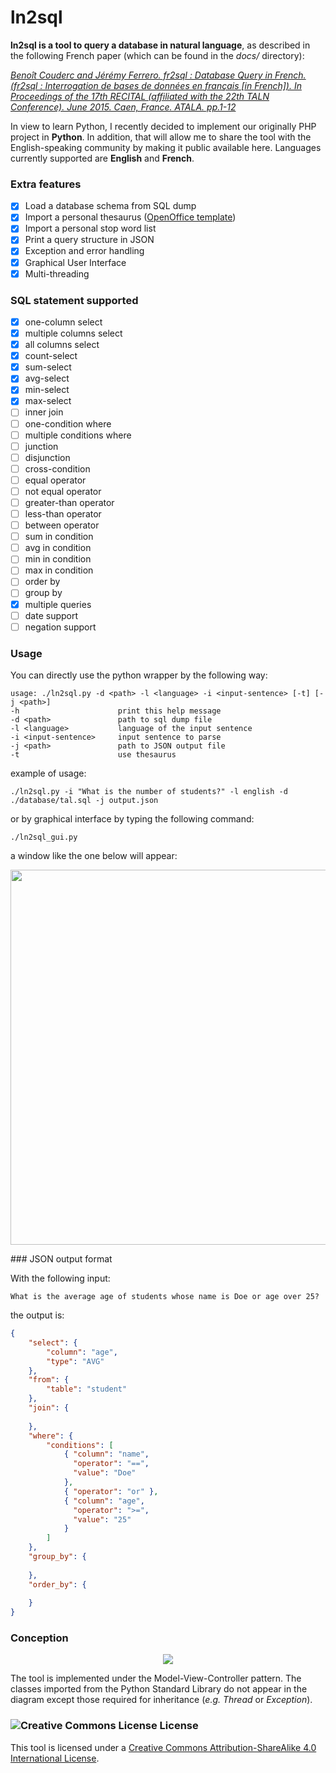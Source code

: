 # ln2sql

<b>ln2sql is a tool to query a database in natural language</b>, as described in the following French paper (which can be found in the <i>docs/</i> directory):

<i><a rel="license" href="https://www.researchgate.net/publication/278965118_fr2sql_Interrogation_de_bases_de_donnees_en_francais">Benoît Couderc and Jérémy Ferrero. fr2sql : Database Query in French. (fr2sql : Interrogation de bases de données en français [in French]). In Proceedings of the 17th RECITAL (affiliated with the 22th TALN Conference). June 2015. Caen, France. ATALA. pp.1-12 </a></i>

In view to learn Python, I recently decided to implement our originally PHP project in <b>Python</b>. In addition, that will allow me to share the tool with the English-speaking community by making it public available here. Languages currently supported are <b>English</b> and <b>French</b>.

### Extra features

- [X] Load a database schema from SQL dump
- [X] Import a personal thesaurus (<a rel="thesaurus" href="http://extensions.openoffice.org/en/search?f%5B0%5D=field_project_tags%3A157">OpenOffice template</a>)
- [X] Import a personal stop word list
- [X] Print a query structure in JSON
- [X] Exception and error handling
- [X] Graphical User Interface
- [X] Multi-threading

### SQL statement supported

- [X] one-column select
- [X] multiple columns select
- [X] all columns select
- [X] count-select
- [X] sum-select
- [X] avg-select
- [X] min-select
- [X] max-select
- [ ] inner join
- [ ] one-condition where
- [ ] multiple conditions where
- [ ] junction
- [ ] disjunction
- [ ] cross-condition
- [ ] equal operator
- [ ] not equal operator
- [ ] greater-than operator
- [ ] less-than operator
- [ ] between operator
- [ ] sum in condition
- [ ] avg in condition
- [ ] min in condition
- [ ] max in condition
- [ ] order by
- [ ] group by
- [X] multiple queries
- [ ] date support
- [ ] negation support

### Usage

You can directly use the python wrapper by the following way:
```
usage: ./ln2sql.py -d <path> -l <language> -i <input-sentence> [-t] [-j <path>]
-h						print this help message
-d <path>				path to sql dump file
-l <language>			language of the input sentence
-i <input-sentence>		input sentence to parse
-j <path>				path to JSON output file
-t						use thesaurus
```
example of usage:
```
./ln2sql.py -i "What is the number of students?" -l english -d ./database/tal.sql -j output.json
```
or by graphical interface by typing the following command:
```
./ln2sql_gui.py
```
a window like the one below will appear:
<p align="center"><img src="https://raw.githubusercontent.com/FerreroJeremy/ln2sql/master/docs/graphical_user_interface.png" width="600"></p>
### JSON output format

With the following input:
```
What is the average age of students whose name is Doe or age over 25?
```
the output is:
```JSON
{
	"select": {
		"column": "age",
		"type": "AVG"
	},
	"from": {
		"table": "student"
	},
	"join": {
	
	},
	"where": {
		"conditions": [
			{ "column": "name",
			  "operator": "==",
			  "value": "Doe"
			},
			{ "operator": "or" },
			{ "column": "age",
			  "operator": ">=",
			  "value": "25"
			}
		]
	},
	"group_by": {
	
	},
	"order_by": {
	
	}
}
```
### Conception

<p align="center">
<img src="https://raw.githubusercontent.com/FerreroJeremy/ln2sql/master/docs/mvc_class_diagram.png">
</p>
The tool is implemented under the Model-View-Controller pattern. The classes imported from the Python Standard Library do not appear in the diagram except those required for inheritance (<i>e.g.</i> <i>Thread</i> or <i>Exception</i>).

<br/>

### <img alt="Creative Commons License" style="border-width:0" src="https://i.creativecommons.org/l/by-sa/4.0/88x31.png" /> License

This tool is licensed under a <a rel="license" href="http://creativecommons.org/licenses/by-sa/4.0/">Creative Commons Attribution-ShareAlike 4.0 International License</a>.
